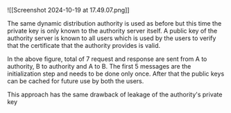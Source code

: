![[Screenshot 2024-10-19 at 17.49.07.png]]

The same dynamic distribution authority is used as before but this time the private key is only known to the authority server itself. A public key of the authority server is known to all users which  is used by the users to verify that the certificate that the authority provides is valid.

In the above figure, total of 7 request and response are sent from A to authority, B to authority and A to B. The first 5 messages are the initialization step and needs to be done only once. After that the public keys can be cached for future use by both the users.

This approach has the same drawback of leakage of the authority's private key

